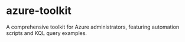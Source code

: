# azure-toolkit
A comprehensive toolkit for Azure administrators, featuring automation scripts and KQL query examples.
